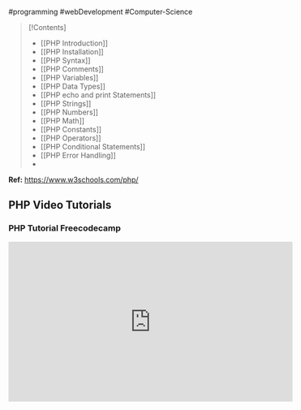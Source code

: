 #programming #webDevelopment #Computer-Science 
>[!Contents]
>- [[PHP Introduction]]
>- [[PHP Installation]]
>- [[PHP Syntax]] 
>- [[PHP Comments]]
>- [[PHP Variables]]
>- [[PHP Data Types]]
>- [[PHP echo and print Statements]]
>- [[PHP Strings]]
>- [[PHP Numbers]]
>- [[PHP Math]]
>- [[PHP Constants]]
>- [[PHP Operators]]
>- [[PHP Conditional Statements]]
>- [[PHP Error Handling]]
>- 

**Ref:** https://www.w3schools.com/php/

## PHP Video Tutorials
### PHP Tutorial Freecodecamp
<iframe width="560" height="315" src="https://www.youtube.com/embed/OK_JCtrrv-c?si=CjxT63v2uPJuGMZ0" title="YouTube video player" frameborder="0" allow="accelerometer; autoplay; clipboard-write; encrypted-media; gyroscope; picture-in-picture; web-share" allowfullscreen></iframe>


